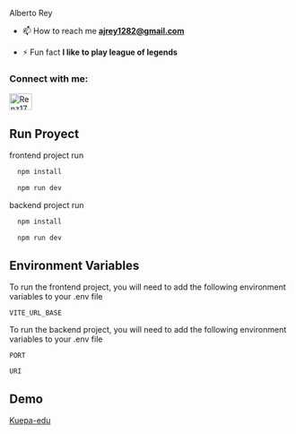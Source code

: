 Alberto Rey

- 📫 How to reach me **ajrey1282@gmail.com**

- ⚡ Fun fact **I like to play league of legends**

<h3 align="left">Connect with me:</h3>
<p align="left">
<a href="https://www.linkedin.com/in/renz17/" target="blank"><img align="center" src="https://raw.githubusercontent.com/rahuldkjain/github-profile-readme-generator/master/src/images/icons/Social/linked-in-alt.svg" alt="Renz17" height="30" width="40" /></a>

</p>

## Run Proyect

frontend project run

```bash
  npm install
```

```bash
  npm run dev
```

backend project run

```bash
  npm install
```

```bash
  npm run dev
```
## Environment Variables

To run the frontend project, you will need to add the following environment variables to your .env file

`VITE_URL_BASE`

To run the backend project, you will need to add the following environment variables to your .env file

`PORT`

`URI`




## Demo

[Kuepa-edu](https://kuepa-edu.vercel.app/)